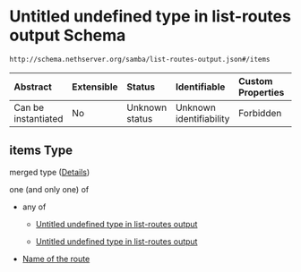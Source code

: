 # Untitled undefined type in list-routes output Schema

```txt
http://schema.nethserver.org/samba/list-routes-output.json#/items
```



| Abstract            | Extensible | Status         | Identifiable            | Custom Properties | Additional Properties | Access Restrictions | Defined In                                                                        |
| :------------------ | :--------- | :------------- | :---------------------- | :---------------- | :-------------------- | :------------------ | :-------------------------------------------------------------------------------- |
| Can be instantiated | No         | Unknown status | Unknown identifiability | Forbidden         | Allowed               | none                | [list-routes-output.json\*](samba/list-routes-output.json "open original schema") |

## items Type

merged type ([Details](list-routes-output-1-items.md))

one (and only one) of

*   any of

    *   [Untitled undefined type in list-routes output](list-routes-output-1-items-oneof-a-route-expanded-anyof-0.md "check type definition")

    *   [Untitled undefined type in list-routes output](list-routes-output-1-items-oneof-a-route-expanded-anyof-1.md "check type definition")

*   [Name of the route](list-routes-output-1-items-oneof-name-of-the-route.md "check type definition")

